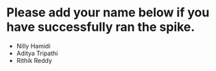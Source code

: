 # Please add your name below if you have successfully ran the spike.

- Nilly Hamidi
- Aditya Tripathi
- Rithik Reddy
